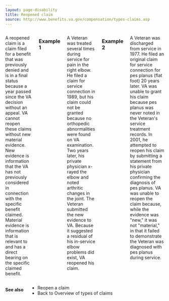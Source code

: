```yaml
---
layout: page-disability
title: Reopened claim
source: http://www.benefits.va.gov/compensation/types-claims.asp
---
```


<div class="main" role="main" markdown="0">
<div class="section one" markdown="0">
<div class="primary" markdown="0">
<div class="row" markdown="0">
<div class="small-12 columns" markdown="1">

A reopened claim is a claim filed for a benefit that was previously denied and is in a final status because a year passed since the VA decision without an appeal. VA cannot reopen these claims without new material evidence. New evidence is information that the VA has not previously considered in connection with the specific benefit claimed. Material evidence is information that is relevant to and has a direct bearing on the specific claimed benefit.

### Example 1

A Veteran was treated several times during service for pain in the right elbow. He filed a claim for service connection in 1989, but his claim could not be granted because no orthopedic abnormalities were found on VA examination. Two years later, his private physician x-rayed the elbow and noted arthritic changes in the joint. The Veteran submitted the new evidence to VA. Because it suggested a residual of his in-service elbow problems did exist, VA reopened his claim.

### Example 2

A Veteran was discharged from service in 1977. He filed an original claim for service connection for pes planus (flat foot) 20 years later. VA was unable to grant his claim because pes planus was never noted in the Veteran's service treatment records. In 2001, he attempted to reopen his claim by submitting a statement from his private physician confirming the diagnosis of pes planus. VA was unable to reopen the claim because, while the evidence was "new," it was not "material," in that it failed to demonstrate the Veteran was diagnosed with pes planus during service.

</div>
</div>
</div>
</div>

<div class="section secondary" markdown="0">
<div class="row" markdown="0">
<div class="small-12 columns" markdown="1">

#### See also

- Reopen a claim
- Back to Overview of types of claims

</div>
</div>
</div>

</div>
